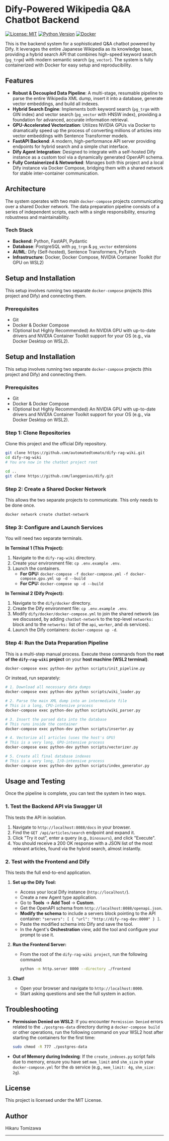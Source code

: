 # Dify-Powered Wikipedia Q\&A Chatbot Backend

[![License: MIT](https://img.shields.io/badge/License-MIT-yellow.svg)](https://opensource.org/licenses/MIT)
[![Python Version](https://img.shields.io/badge/Python-3.12+-blue.svg)](https://www.python.org/downloads/)
[![Docker](https://img.shields.io/badge/Docker-20.10+-blue.svg)](https://www.docker.com/)

This is the backend system for a sophisticated Q&A chatbot powered by Dify. It leverages the entire Japanese Wikipedia as its knowledge base, providing a hybrid search API that combines high-speed keyword search (`pg_trgm`) with modern semantic search (`pg_vector`). The system is fully containerized with Docker for easy setup and reproducibility.

## Features

- **Robust & Decoupled Data Pipeline**: A multi-stage, resumable pipeline to parse the entire Wikipedia XML dump, insert it into a database, generate vector embeddings, and build all indexes.
- **Hybrid Search Engine**: Implements both keyword search (`pg_trgm` with GIN index) and vector search (`pg_vector` with HNSW index), providing a foundation for advanced, accurate information retrieval.
- **GPU-Accelerated Vectorization**: Utilizes NVIDIA GPUs via Docker to dramatically speed up the process of converting millions of articles into vector embeddings with Sentence Transformer models.
- **FastAPI Backend**: A modern, high-performance API server providing endpoints for hybrid search and a simple chat interface.
- **Dify Agent Integration**: Designed to integrate with a self-hosted Dify instance as a custom tool via a dynamically generated OpenAPI schema.
- **Fully Containerized & Networked**: Manages both this project and a local Dify instance via Docker Compose, bridging them with a shared network for stable inter-container communication.


## Architecture

The system operates with two main `docker-compose` projects communicating over a shared Docker network. The data preparation pipeline consists of a series of independent scripts, each with a single responsibility, ensuring robustness and maintainability.

### Tech Stack

-   **Backend**: Python, FastAPI, Pydantic
-   **Database**: PostgreSQL with `pg_trgm` & `pg_vector` extensions
-   **AI/ML**: Dify (Self-hosted), Sentence Transformers, PyTorch
-   **Infrastructure**: Docker, Docker Compose, NVIDIA Container Toolkit (for GPU on WSL2)

## Setup and Installation

This setup involves running two separate `docker-compose` projects (this project and Dify) and connecting them.

### Prerequisites

-   Git
-   Docker & Docker Compose
-   (Optional but Highly Recommended) An NVIDIA GPU with up-to-date drivers and NVIDIA Container Toolkit support for your OS (e.g., via Docker Desktop on WSL2).


## Setup and Installation

This setup involves running two separate `docker-compose` projects (this project and Dify) and connecting them.

### Prerequisites

  - Git
  - Docker & Docker Compose
  - (Optional but Highly Recommended) An NVIDIA GPU with up-to-date drivers and NVIDIA Container Toolkit support for your OS (e.g., via Docker Desktop on WSL2).

### Step 1: Clone Repositories

Clone this project and the official Dify repository.

```bash
git clone https://github.com/automatedtomato/dify-rag-wiki.git
cd dify-rag-wiki
# You are now in the chatbot project root

cd ..
git clone https://github.com/langgenius/dify.git
```

### Step 2: Create a Shared Docker Network

This allows the two separate projects to communicate. This only needs to be done once.

```bash
docker network create chatbot-network
```

### Step 3: Configure and Launch Services

You will need two separate terminals.

**In Terminal 1 (This Project):**

1.  Navigate to the `dify-rag-wiki` directory.
2.  Create your environment file: `cp .env.example .env`.
3.  Launch the containers.
      - **For GPU:** `docker-compose -f docker-compose.yml -f docker-compose.gpu.yml up -d --build`
      - **For CPU:** `docker-compose up -d --build`

**In Terminal 2 (Dify Project):**

1.  Navigate to the `dify/docker` directory.
2.  Create the Dify environment file: `cp .env.example .env`.
3.  Modify `dify/docker/docker-compose.yml` to join the shared network (as we discussed, by adding `chatbot-network` to the top-level `networks:` block and to the `networks:` list of the `api`, `worker`, and `db` services).
4.  Launch the Dify containers: `docker-compose up -d`.

### Step 4: Run the Data Preparation Pipeline

This is a multi-step manual process. Execute these commands from the **root of the `dify-rag-wiki` project** on your **host machine (WSL2 terminal)**.

```bash
docker-compose exec python-dev python scripts/init_pipeline.py
```

Or instead, run separately:
```bash
# 1. Download all necessary data dumps
docker-compose exec python-dev python scripts/wiki_loader.py

# 2. Parse the main XML dump into an intermediate file
# This is a long, CPU-intensive process
docker-compose exec python-dev python scripts/wiki_parser.py

# 3. Insert the parsed data into the database
# This runs inside the container
docker-compose exec python-dev python scripts/inserter.py

# 4. Vectorize all articles (uses the host's GPU)
# This is a very long, GPU-intensive process
docker-compose exec python-dev python scripts/vectorizer.py

# 5. Create all final database indexes
# This is a very long, I/O-intensive process
docker-compose exec python-dev python scripts/index_generator.py
```

## Usage and Testing
Once the pipeline is complete, you can test the system in two ways.

### **1. Test the Backend API via Swagger UI**
This tests the API in isolation.
1. Navigate to `http://localhost:8088/docs` in your browser.
2. Find the `GET /api/articles/search` endpoint and expand it.
3. Click "Try it out", enter a query (e.g., `Dinosaurs`), and click "Execute".
4. You should receive a 200 OK response with a JSON list of the most relevant articles, found via the hybrid search, almost instantly.

### **2. Test with the Frontend and Dify**
This tests the full end-to-end application.
1. **Set up the Dify Tool:**
      - Access your local Dify instance (`http://localhost/`).
      - Create a new Agent type application.
      - Go to **Tools** -> **Add Tool** -> **Custom**.
      - Get the OpenAPI schema from `http://localhost:8088/openapi.json`.
      - **Modify the schema** to include a servers block pointing to the API container: `"servers": [ { "url": "http://dify-rag-dev:8000" } ]`.
      - Paste the modified schema into Dify and save the tool.
      - In the Agent's **Orchestration** view, add the tool and configure your prompt to use it.
2. **Run the Frontend Server:**
      - From the root of the `dify-rag-wiki project`, run the following command:
        ```Bash
        python -m http.server 8000 --directory ./frontend
        ```

3. **Chat!**
      - Open your browser and navigate to `http://localhost:8000`.
      - Start asking questions and see the full system in action.

## Troubleshooting

  - **Permission Denied on WSL2**: If you encounter `Permission Denied` errors related to the `./postgres-data` directory during a `docker-compose build` or other operations, run the following command on your WSL2 host after starting the containers for the first time:
    ```bash
    sudo chmod -R 777 ./postgres-data
    ```
  - **Out of Memory during Indexing**: If the `create_indexes.py` script fails due to memory, ensure you have set `mem_limit` and `shm_size` in your `docker-compose.yml` for the `db` service (e.g., `mem_limit: 4g`, `shm_size: 2g`).

## License

This project is licensed under the MIT License.

## Author
Hikaru Tomizawa

-----
